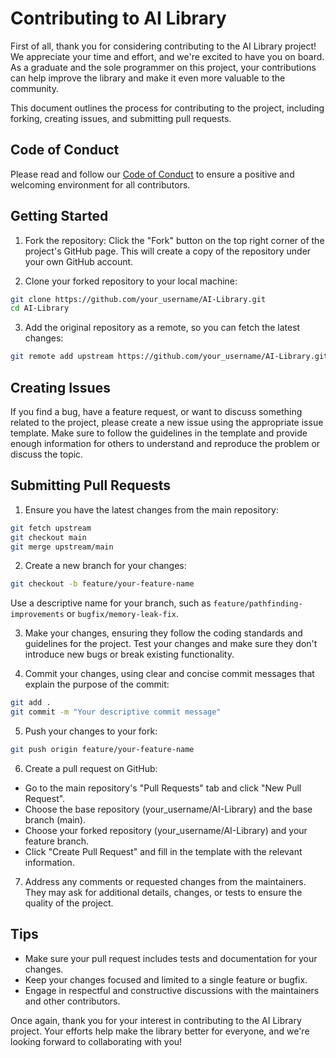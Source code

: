 # Contributing to AI Library
First of all, thank you for considering contributing to the AI Library project! We appreciate your time and effort, and we're excited to have you on board. As a graduate and the sole programmer on this project, your contributions can help improve the library and make it even more valuable to the community.

This document outlines the process for contributing to the project, including forking, creating issues, and submitting pull requests.

## Code of Conduct
Please read and follow our [Code of Conduct]() to ensure a positive and welcoming environment for all contributors.

## Getting Started
1. Fork the repository: Click the "Fork" button on the top right corner of the project's GitHub page. This will create a copy of the repository under your own GitHub account.

2. Clone your forked repository to your local machine:
``` sh
git clone https://github.com/your_username/AI-Library.git
cd AI-Library
```
3. Add the original repository as a remote, so you can fetch the latest changes:
``` sh
git remote add upstream https://github.com/your_username/AI-Library.git
```

## Creating Issues
If you find a bug, have a feature request, or want to discuss something related to the project, please create a new issue using the appropriate issue template. Make sure to follow the guidelines in the template and provide enough information for others to understand and reproduce the problem or discuss the topic.

## Submitting Pull Requests
1. Ensure you have the latest changes from the main repository:
``` sh
git fetch upstream
git checkout main
git merge upstream/main
```

2. Create a new branch for your changes:
``` sh
git checkout -b feature/your-feature-name
```
Use a descriptive name for your branch, such as `feature/pathfinding-improvements` or `bugfix/memory-leak-fix`.

3. Make your changes, ensuring they follow the coding standards and guidelines for the project. Test your changes and make sure they don't introduce new bugs or break existing functionality.

4. Commit your changes, using clear and concise commit messages that explain the purpose of the commit:
``` sh
git add .
git commit -m "Your descriptive commit message"
```

5. Push your changes to your fork:
```sh
git push origin feature/your-feature-name
```

6. Create a pull request on GitHub:

* Go to the main repository's "Pull Requests" tab and click "New Pull Request".
* Choose the base repository (your_username/AI-Library) and the base branch (main).
* Choose your forked repository (your_username/AI-Library) and your feature branch.
* Click "Create Pull Request" and fill in the template with the relevant information.

7. Address any comments or requested changes from the maintainers. They may ask for additional details, changes, or tests to ensure the quality of the project.

## Tips
* Make sure your pull request includes tests and documentation for your changes.
* Keep your changes focused and limited to a single feature or bugfix.
* Engage in respectful and constructive discussions with the maintainers and other contributors.  

Once again, thank you for your interest in contributing to the AI Library project. Your efforts help make the library better for everyone, and we're looking forward to collaborating with you!